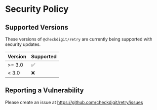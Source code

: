 # Security Policy

## Supported Versions

These versions of `@checkdigit/retry` are currently being supported with security updates.

| Version | Supported          |
| ------- | ------------------ |
| \>= 3.0 | :white_check_mark: |
| \< 3.0  | :x:                |

## Reporting a Vulnerability

Please create an issue at https://github.com/checkdigit/retry/issues
